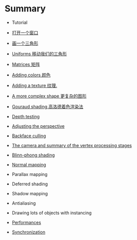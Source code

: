 # Summary

- Tutorial

- [打开一个窗口](tuto-01-getting-started.md)
- [画一个三角形](tuto-02-triangle.md)
- [Uniforms 移动我们的三角形](tuto-03-animated-triangle.md)
- [Matrices 矩阵](tuto-04-matrices.md)
- [Adding colors 颜色](tuto-05-colors.md)
- [Adding a texture 纹理.](tuto-06-texture.md)
- [A more complex shape 更复杂的图形](tuto-07-shape.md)
- [Gouraud shading 高洛德着色渲染法](tuto-08-gouraud.md)
- [Depth testing](tuto-09-depth.md)
- [Adjusting the perspective](tuto-10-perspective.md)
- [Backface culling](tuto-11-backface-culling.md)
- [The camera and summary of the vertex processing stages](tuto-12-camera.md)
- [Blinn-phong shading](tuto-13-phong.md)
- [Normal mapping](tuto-14-wall.md)
- Parallax mapping
- Deferred shading
- Shadow mapping
- Antialiasing
- Drawing lots of objects with instancing

- [Performances](perf-intro.md)

- [Synchronization](perf-sync.md)
